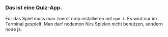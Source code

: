 
### Das ist eine Quiz-App.

Für das Spiel muss man zuerst nmp installieren mit `npm i`.
Es wird nur im Terminal gespielt.
Man darf nodemon fürs Spielen nicht benutzen, sondern node js.


